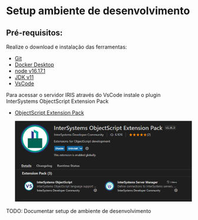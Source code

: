 # Setup ambiente de desenvolvimento
## Pré-requisitos:
Realize o download e instalação das ferramentas:
- [Git](https://git-scm.com/downloads)
- [Docker Desktop](https://www.docker.com/products/docker-desktop/)
- [node v16.17.1](https://nodejs.org/en/)
- [JDK v11](https://adoptopenjdk.net/?variant=openjdk11&jvmVariant=openj9)
- [VsCode](https://code.visualstudio.com/)


Para acessar o servidor IRIS através do VsCode instale o plugin InterSystems ObjectScript Extension Pack
- [ObjectScript Extension Pack](https://marketplace.visualstudio.com/items?itemName=daimor.vscode-objectscript)

   ![vscodeintersystemextensionpack.png](images/vscodeintersystemextensionpack.png)


TODO: Documentar setup de ambiente de desenvolvimento